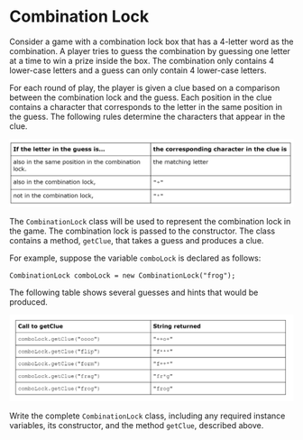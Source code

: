 # Combination Lock
Consider a game with a combination lock box that has a 4-letter word as the combination. A player tries to guess the combination by guessing one letter at a time to win a prize inside the box. The combination only contains 4 lower-case letters and a guess can only contain 4 lower-case letters.

For each round of play, the player is given a clue based on a comparison between the combination lock and the guess. Each position in the clue contains a character that corresponds to the letter in the same position in the guess. The following rules determine the characters that appear in the clue.

<img src = "images/conditions.png">

The `CombinationLock` class will be used to represent the combination lock in the game. The combination lock is passed to the constructor. The class contains a method, `getClue`, that takes a guess and produces a clue.

For example, suppose the variable `comboLock` is declared as follows:
```
CombinationLock comboLock = new CombinationLock("frog");
```

The following table shows several guesses and hints that would be produced.

<img src = "images/sample.png">

Write the complete `CombinationLock` class, including any required instance variables, its constructor, and the method `getClue`, described above.  
